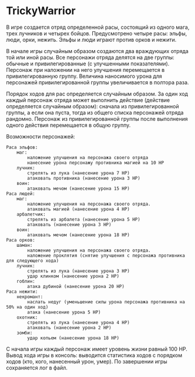 # TrickyWarrior
В игре создается отряд определенной расы, состоящий из одного мага, трех лучников и четырех бойцов.
Предусмотрено четыре расы: эльфы, люди, орки, нежить. Эльфы и люди играют против орков и нежити.

В начале игры случайным образом создаются два враждующих отряда той или иной расы.
Все персонажи отряда делятся на две группы: обычные и привилегированные (с улучшенными показателями). Персонаж при наложении на него улучшения перемещается в привилегированную группу. Величина наносимого урона для персонажей привилегированной группы увеличивается в полтора раза.

Порядок ходов для рас определяется случайным образом. За один ход каждый персонаж отряда может выполнить действие (действие определяется случайным образом): сначала из привилегированной группы, а если она пуста, тогда из общего списка персонажей отряда рандомно. Персонаж из привилегированной группы после выполнения одного действия перемещается в общую группу.

Возможности персонажей:

    Раса эльфов:
        маг:
            наложение улучшения на персонажа своего отряда
            нанесение урона персонажу противника магией на 10 HP
        лучник:
            стрелять из лука (нанесение урона 7 HP)
            атаковать противника (нанесение урона 3 HP)
        воин:
            атаковать мечом (нанесение урона 15 HP)
    Раса людей:
        маг:
            наложение улучшения на персонажа своего отряда.
            атаковать магией (нанесение урона 4 HP)
        арбалетчик:
            стрелять из арбалета (нанесение урона 5 HP)
            атаковать (нанесение урона 3 HP)
        воин:
            атаковать мечом (нанесение урона 18 HP)
    Раса орков:
        шаман:
            наложение улучшения на персонажа своего отряда.
            наложение проклятия (снятие улучшения с персонажа противника для следующего хода)
        лучник:
            стрелять из лука (нанесение урона 3 HP)
            удар клинком (нанесение урона 2 HP)
        гоблин:
            атака дубиной (нанесение урона 20 HP)
    Раса нежити:
        некромант:
            наслать недуг (уменьшение силы урона персонажа противника на 50% на один ход)
            атака (нанесение урона 5 HP)
        охотник:
            стрелять из лука (нанесение урона 4 HP)
            атаковать (нанесение урона 2 HP)
        зомби:
            удар копьем (нанесение урона 18 HP)

С начала игры каждый персонаж имеет уровень жизни равный 100 HP.
Вывод хода игры в консоль: выводится статистика ходов с порядком ходов (кто, кого, нанесенный урон, умер). По завершении игры сохраняется лог в файл.

